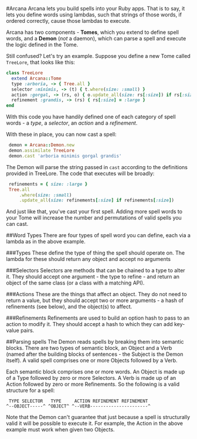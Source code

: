 #Arcana
Arcana lets you build spells into your Ruby apps. That is to say, it lets you define words using lambdas, such that strings of those words, if ordered correctly, cause those lambdas to execute.

Arcana has two components - **Tomes**, which you extend to define spell words, and a **Demon** (_not_ a daemon), which can parse a spell and execute the logic defined in the Tome.

Still confused? Let's try an example. Suppose you define a new Tome called `TreeLore`, that looks like this:

```ruby
class TreeLore
  extend Arcana::Tome
  type :arboria, -> { Tree.all }
  selector :minimis, -> (t) { t.where(size: :small) }
  action :gorgal, -> (rs, o) { o.update_all(size: rs[:size]) if rs[:size] }
  refinement :grandis, -> (rs) { rs[:size] = :large }
end
```

With this code you have handily defined one of each category of spell words - a _type_, a _selector_, an _action_ and a _refinement_.

With these in place, you can now cast a spell:
```ruby
 demon = Arcana::Demon.new
 demon.assimilate TreeLore
 demon.cast 'arboria minimis gorgal grandis'
```

The Demon will parse the string passed in `cast` according to the definitions provided in TreeLore. The code that executes will be broadly:

```ruby
 refinements = { size: :large }
 Tree.all
     .where(size: :small)
     .update_all(size: refinements[:size] if refinements[:size])
```

And just like that, you've cast your first spell. Adding more spell words to your Tome will increase the number and permutations of valid spells you can cast.

##Word Types
There are four types of spell word you can define, each via a lambda as in the above example.

###Types
These define the type of thing the spell should operate on. The lambda for these should return any object and accept no arguments

###Selectors
Selectors are methods that can be chained to a type to alter it. They should accept one argument - the type to refine - and return an object of the same class (or a class with a matching API).

###Actions
These are the things that affect an object. They do not need to return a value, but they should accept two or more arguments - a hash of refinements (see below), and the object(s) to affect.

###Refinements
Refinements are used to build an option hash to pass to an action to modify it. They should accept a hash to which they can add key-value pairs.

##Parsing spells
The Demon reads spells by breaking them into semantic blocks. There are two types of semantic block, an Object and a Verb (named after the building blocks of sentences - the Subject is the Demon itself). A valid spell comprises one or more Objects followed by a Verb.

Each semantic block comprises one or more words. An Object is made up of a Type followed by  zero or more Selectors. A Verb is made up of an Action followed by zero or more Refinements. So the following is a valid structure for a spell:

```
 TYPE SELECTOR   TYPE     ACTION REFINEMENT REFINEMENT
^--OBJECT-----^ ^OBJECT^ ^--VERB----------------------^
```

Note that the Demon can't guarantee that just because a spell is structurally valid it will be possible to execute it. For example, the Action in the above example must work when given two Objects.
